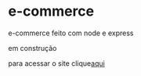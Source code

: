 # e-commerce
 e-commerce feito com node e express

 em construção
 
 <p> para acessar o site clique<a href="https://joao-regio.github.io/e-commerce/index.html">aqui</a></p>
